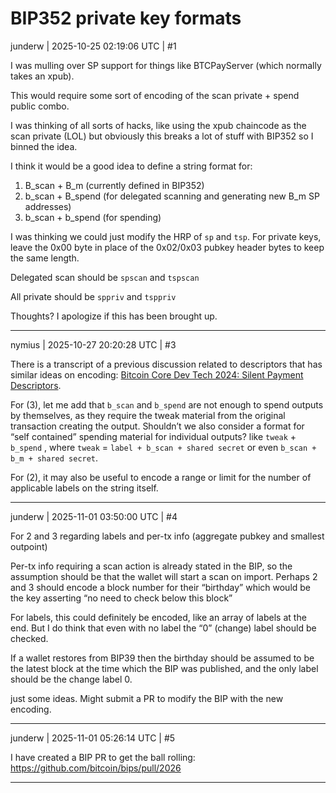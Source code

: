 # BIP352 private key formats

junderw | 2025-10-25 02:19:06 UTC | #1

I was mulling over SP support for things like BTCPayServer (which normally takes an xpub).

This would require some sort of encoding of the scan private + spend public combo.

I was thinking of all sorts of hacks, like using the xpub chaincode as the scan private (LOL) but obviously this breaks a lot of stuff with BIP352 so I binned the idea.

I think it would be a good idea to define a string format for:

1. B_scan + B_m (currently defined in BIP352)
2. b_scan + B_spend (for delegated scanning and generating new B_m SP addresses)
3. b_scan + b_spend (for spending)

I was thinking we could just modify the HRP of `sp` and `tsp`. For private keys, leave the 0x00 byte in place of the 0x02/0x03 pubkey header bytes to keep the same length.

Delegated scan should be `spscan` and `tspscan`

All private should be `sppriv` and `tsppriv`

Thoughts? I apologize if this has been brought up.

-------------------------

nymius | 2025-10-27 20:20:28 UTC | #3

There is a transcript of a previous discussion related to descriptors that has similar ideas on encoding: [Bitcoin Core Dev Tech 2024: Silent Payment Descriptors](https://btctranscripts.com/bitcoin-core-dev-tech/2024-04/silent-payment-descriptors).

For (3), let me add that `b_scan` and `b_spend` are not enough to spend outputs by themselves, as they require the tweak material from the original transaction creating the output. Shouldn’t we also consider a format for “self contained” spending material for individual outputs? like `tweak` + `b_spend` , where `tweak` = `label + b_scan + shared secret` or even `b_scan + b_m + shared secret`.

For (2), it may also be useful to encode a range or limit for the number of applicable labels on the string itself.

-------------------------

junderw | 2025-11-01 03:50:00 UTC | #4

For 2 and 3 regarding labels and per-tx info (aggregate pubkey and smallest outpoint)

Per-tx info requiring a scan action is already stated in the BIP, so the assumption should be that the wallet will start a scan on import. Perhaps 2 and 3 should encode a block number for their “birthday” which would be the key asserting “no need to check below this block”

For labels, this could definitely be encoded, like an array of labels at the end. But I do think that even with no label the “0” (change) label should be checked.

If a wallet restores from BIP39 then the birthday should be assumed to be the latest block at the time which the BIP was published, and the only label should be the change label 0.

just some ideas. Might submit a PR to modify the BIP with the new encoding.

-------------------------

junderw | 2025-11-01 05:26:14 UTC | #5

I have created a BIP PR to get the ball rolling: https://github.com/bitcoin/bips/pull/2026

-------------------------

